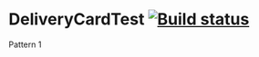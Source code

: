# DeliveryCardTest [![Build status](https://ci.appveyor.com/api/projects/status/mrpr09quhj6oolkq?svg=true)](https://ci.appveyor.com/project/NatashaBazunova/deliverycardtest)
Pattern 1
